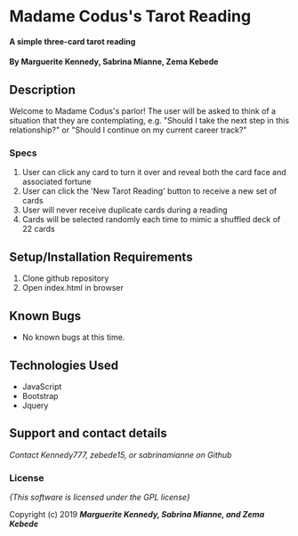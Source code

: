 # Madame Codus's Tarot Reading

#### A simple three-card tarot reading

#### By **Marguerite Kennedy, Sabrina Mianne, Zema Kebede**

## Description

Welcome to Madame Codus's parlor! The user will be asked to think of a situation that they are contemplating, e.g. "Should I take the next step in this relationship?" or "Should I continue on my current career track?"  


### Specs

1. User can click any card to turn it over and reveal both the card face and associated fortune
2. User can click the 'New Tarot Reading' button to receive a new set of cards
3. User will never receive duplicate cards during a reading
4. Cards will be selected randomly each time to mimic a shuffled deck of 22 cards

## Setup/Installation Requirements

1. Clone github repository
2. Open index.html in browser

## Known Bugs
* No known bugs at this time.

## Technologies Used
 * JavaScript
 * Bootstrap
 * Jquery

## Support and contact details

_Contact Kennedy777, zebede15, or sabrinamianne on Github_

### License

*{This software is licensed under the GPL license}*

Copyright (c) 2019 **_Marguerite Kennedy, Sabrina Mianne, and Zema Kebede_**
